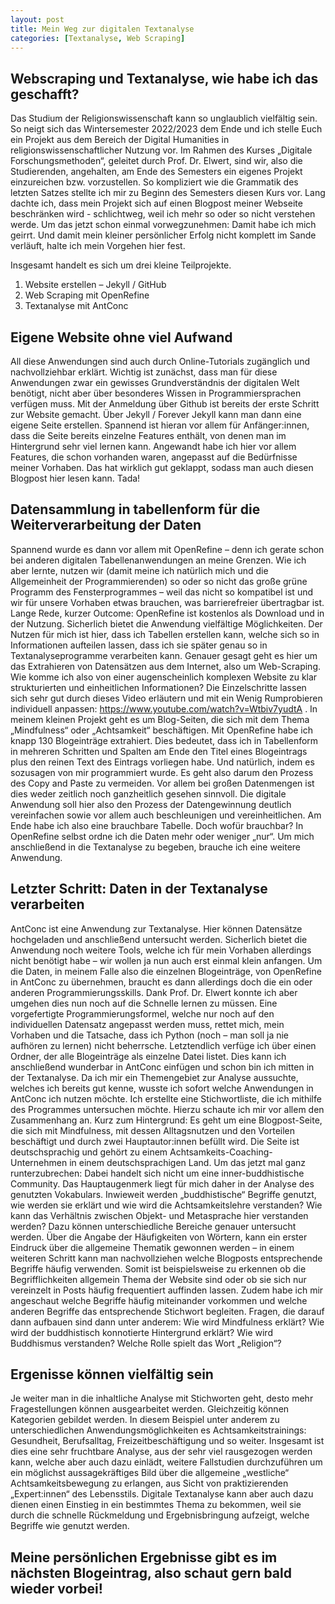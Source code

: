 ```yaml
---
layout: post
title: Mein Weg zur digitalen Textanalyse
categories: [Textanalyse, Web Scraping]
---
```


## Webscraping und Textanalyse, wie habe ich das geschafft? 
Das Studium der Religionswissenschaft kann so unglaublich vielfältig sein. So neigt sich das Wintersemester 2022/2023 dem Ende und ich stelle Euch ein Projekt aus dem Bereich der Digital Humanities in religionswissenschaftlicher Nutzung vor.
Im Rahmen des Kurses „Digitale Forschungsmethoden“, geleitet durch Prof. Dr. Elwert, sind wir, also die Studierenden, angehalten, am Ende des Semesters ein eigenes Projekt einzureichen bzw. vorzustellen. So kompliziert wie die Grammatik des letzten Satzes stellte ich mir zu Beginn des Semesters diesen Kurs vor. Lang dachte ich, dass mein Projekt sich auf einen Blogpost meiner Webseite beschränken wird - schlichtweg, weil ich mehr so oder so nicht verstehen werde. Um das jetzt schon einmal vorwegzunehmen: Damit habe ich mich geirrt. Und damit mein kleiner persönlicher Erfolg nicht komplett im Sande verläuft, halte ich mein Vorgehen hier fest. 

Insgesamt handelt es sich um drei kleine Teilprojekte. 

1.	Website erstellen – Jekyll / GitHub
2.	Web Scraping mit OpenRefine 
3.	Textanalyse mit AntConc

## Eigene Website ohne viel Aufwand 

All diese Anwendungen sind auch durch Online-Tutorials zugänglich und nachvollziehbar erklärt. Wichtig ist zunächst, dass man für diese Anwendungen zwar ein gewisses Grundverständnis der digitalen Welt benötigt, nicht aber über besonderes Wissen in Programmiersprachen verfügen muss. 
Mit der Anmeldung über Github ist bereits der erste Schritt zur Website gemacht. Über Jekyll / Forever Jekyll kann man dann eine eigene Seite erstellen. Spannend ist hieran vor allem für Anfänger:innen, dass die Seite bereits einzelne Features enthält, von denen man im Hintergrund sehr viel lernen kann. Angewandt habe ich hier vor allem Features, die schon vorhanden waren, angepasst auf die Bedürfnisse meiner Vorhaben. Das hat wirklich gut geklappt, sodass man auch diesen Blogpost hier lesen kann. Tada! 

## Datensammlung in tabellenform für die Weiterverarbeitung der Daten 

Spannend wurde es dann vor allem mit OpenRefine – denn ich gerate schon bei anderen digitalen Tabellenanwendungen an meine Grenzen. Wie ich aber lernte, nutzen wir (damit meine ich natürlich mich und die Allgemeinheit der Programmierenden) so oder so nicht das große grüne Programm des Fensterprogrammes – weil das nicht so kompatibel ist und wir für unsere Vorhaben etwas brauchen, was barrierefreier übertragbar ist. Lange Rede, kurzer Outcome: OpenRefine ist kostenlos als Download und in der Nutzung. Sicherlich bietet die Anwendung vielfältige Möglichkeiten. Der Nutzen für mich ist hier, dass ich Tabellen erstellen kann, welche sich so in Informationen aufteilen lassen, dass ich sie später genau so in Textanalyseprogramme verarbeiten kann. Genauer gesagt geht es hier um das Extrahieren von Datensätzen aus dem Internet, also um Web-Scraping. Wie komme ich also von einer augenscheinlich komplexen Website zu klar strukturierten und einheitlichen Informationen? Die Einzelschritte lassen sich sehr gut durch dieses Video erläutern und mit ein Wenig Rumprobieren individuell anpassen: https://www.youtube.com/watch?v=Wtbiv7yudtA . In meinem kleinen Projekt geht es um Blog-Seiten, die sich mit dem Thema „Mindfulness“ oder „Achtsamkeit“ beschäftigen. Mit OpenRefine habe ich knapp 130 Blogeinträge extrahiert. Dies bedeutet, dass ich in Tabellenform in mehreren Schritten und Spalten am Ende den Titel eines Blogeintrags plus den reinen Text des Eintrags vorliegen habe. Und natürlich, indem es sozusagen von mir programmiert wurde. Es geht also darum den Prozess des Copy and Paste zu vermeiden. Vor allem bei großen Datenmengen ist dies weder zeitlich noch ganzheitlich gesehen sinnvoll. Die digitale Anwendung soll hier also den Prozess der Datengewinnung deutlich vereinfachen sowie vor allem auch beschleunigen und vereinheitlichen. Am Ende habe ich also eine brauchbare Tabelle. Doch wofür brauchbar? In OpenRefine selbst ordne ich die Daten mehr oder weniger „nur“. Um mich anschließend in die Textanalyse zu begeben, brauche ich eine weitere Anwendung. 

## Letzter Schritt: Daten in der Textanalyse verarbeiten

AntConc ist eine Anwendung zur Textanalyse. Hier können Datensätze hochgeladen und anschließend untersucht werden. Sicherlich bietet die Anwendung noch weitere Tools, welche ich für mein Vorhaben allerdings nicht benötigt habe – wir wollen ja nun auch erst einmal klein anfangen. Um die Daten, in meinem Falle also die einzelnen Blogeinträge, von OpenRefine in AntConc zu übernehmen, braucht es dann allerdings doch die ein oder anderen Programmierungsskills. Dank Prof. Dr. Elwert konnte ich aber umgehen dies nun noch auf die Schnelle lernen zu müssen. Eine vorgefertigte Programmierungsformel, welche nur noch auf den individuellen Datensatz angepasst werden muss, rettet mich, mein Vorhaben und die Tatsache, dass ich Python (noch – man soll ja nie aufhören zu lernen) nicht beherrsche. Letztendlich verfüge ich über einen Ordner, der alle Blogeinträge als einzelne Datei listet. Dies kann ich anschließend wunderbar in AntConc einfügen und schon bin ich mitten in der Textanalyse. 
Da ich mir ein Themengebiet zur Analyse aussuchte, welches ich bereits gut kenne, wusste ich sofort welche Anwendungen in AntConc ich nutzen möchte. Ich erstellte eine Stichwortliste, die ich mithilfe des Programmes untersuchen möchte. Hierzu schaute ich mir vor allem den Zusammenhang an. Kurz zum Hintergrund: Es geht um eine Blogpost-Seite, die sich mit Mindfulness, mit dessen Alltagsnutzen und den Vorteilen beschäftigt und durch zwei Hauptautor:innen befüllt wird. Die Seite ist deutschsprachig und gehört zu einem Achtsamkeits-Coaching-Unternehmen in einem deutschsprachigen Land. Um das jetzt mal ganz runterzubrechen: Dabei handelt sich nicht um eine inner-buddhistische Community. Das Hauptaugenmerk liegt für mich daher in der Analyse des genutzten Vokabulars. Inwieweit werden „buddhistische“ Begriffe genutzt, wie werden sie erklärt und wie wird die Achtsamkeitslehre verstanden? Wie kann das Verhältnis zwischen Objekt- und Metasprache hier verstanden werden? Dazu können unterschiedliche Bereiche genauer untersucht werden. Über die Angabe der Häufigkeiten von Wörtern, kann ein erster Eindruck über die allgemeine Thematik gewonnen werden – in einem weiteren Schritt kann man nachvollziehen welche Blogposts entsprechende Begriffe häufig verwenden. Somit ist beispielsweise zu erkennen ob die Begrifflichkeiten allgemein Thema der Website sind oder ob sie sich nur vereinzelt in Posts häufig frequentiert auffinden lassen. Zudem habe ich mir angeschaut welche Begriffe häufig miteinander vorkommen und welche anderen Begriffe das entsprechende Stichwort begleiten. Fragen, die darauf dann aufbauen sind dann unter anderem: 
Wie wird Mindfulness erklärt? Wie wird der buddhistisch konnotierte Hintergrund erklärt? Wie wird Buddhismus verstanden? Welche Rolle spielt das Wort „Religion“? 

## Ergenisse können vielfältig sein

Je weiter man in die inhaltliche Analyse mit Stichworten geht, desto mehr Fragestellungen können ausgearbeitet werden. Gleichzeitig können Kategorien gebildet werden. In diesem Beispiel unter anderem zu unterschiedlichen Anwendungsmöglichkeiten es Achtsamkeitstrainings: Gesundheit, Berufsalltag, Freizeitbeschäftigung und so weiter. 
Insgesamt ist dies eine sehr fruchtbare Analyse, aus der sehr viel rausgezogen werden kann, welche aber auch dazu einlädt, weitere Fallstudien durchzuführen um ein möglichst aussagekräftiges Bild über die allgemeine „westliche“ Achtsamkeitsbewegung zu erlangen, aus Sicht von praktizierenden „Expert:innen“ des Lebensstils. 
Digitale Textanalyse kann aber auch dazu dienen einen Einstieg in ein bestimmtes Thema zu bekommen, weil sie durch die schnelle Rückmeldung und Ergebnisbringung aufzeigt, welche Begriffe wie genutzt werden. 

## Meine persönlichen Ergebnisse gibt es im nächsten Blogeintrag, also schaut gern bald wieder vorbei! 
